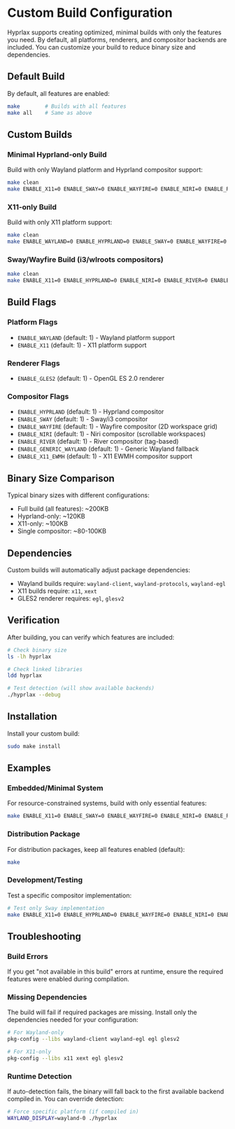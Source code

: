 # Custom Build Configuration

Hyprlax supports creating optimized, minimal builds with only the features you need. By default, all platforms, renderers, and compositor backends are included. You can customize your build to reduce binary size and dependencies.

## Default Build

By default, all features are enabled:
```bash
make        # Builds with all features
make all    # Same as above
```

## Custom Builds

### Minimal Hyprland-only Build
Build with only Wayland platform and Hyprland compositor support:
```bash
make clean
make ENABLE_X11=0 ENABLE_SWAY=0 ENABLE_WAYFIRE=0 ENABLE_NIRI=0 ENABLE_RIVER=0 ENABLE_X11_EWMH=0 ENABLE_GENERIC_WAYLAND=0
```

### X11-only Build
Build with only X11 platform support:
```bash
make clean
make ENABLE_WAYLAND=0 ENABLE_HYPRLAND=0 ENABLE_SWAY=0 ENABLE_WAYFIRE=0 ENABLE_NIRI=0 ENABLE_RIVER=0 ENABLE_GENERIC_WAYLAND=0
```

### Sway/Wayfire Build (i3/wlroots compositors)
```bash
make clean
make ENABLE_X11=0 ENABLE_HYPRLAND=0 ENABLE_NIRI=0 ENABLE_RIVER=0 ENABLE_X11_EWMH=0
```

## Build Flags

### Platform Flags
- `ENABLE_WAYLAND` (default: 1) - Wayland platform support
- `ENABLE_X11` (default: 1) - X11 platform support

### Renderer Flags
- `ENABLE_GLES2` (default: 1) - OpenGL ES 2.0 renderer

### Compositor Flags
- `ENABLE_HYPRLAND` (default: 1) - Hyprland compositor
- `ENABLE_SWAY` (default: 1) - Sway/i3 compositor
- `ENABLE_WAYFIRE` (default: 1) - Wayfire compositor (2D workspace grid)
- `ENABLE_NIRI` (default: 1) - Niri compositor (scrollable workspaces)
- `ENABLE_RIVER` (default: 1) - River compositor (tag-based)
- `ENABLE_GENERIC_WAYLAND` (default: 1) - Generic Wayland fallback
- `ENABLE_X11_EWMH` (default: 1) - X11 EWMH compositor support

## Binary Size Comparison

Typical binary sizes with different configurations:
- Full build (all features): ~200KB
- Hyprland-only: ~120KB
- X11-only: ~100KB
- Single compositor: ~80-100KB

## Dependencies

Custom builds will automatically adjust package dependencies:
- Wayland builds require: `wayland-client`, `wayland-protocols`, `wayland-egl`
- X11 builds require: `x11`, `xext`
- GLES2 renderer requires: `egl`, `glesv2`

## Verification

After building, you can verify which features are included:
```bash
# Check binary size
ls -lh hyprlax

# Check linked libraries
ldd hyprlax

# Test detection (will show available backends)
./hyprlax --debug
```

## Installation

Install your custom build:
```bash
sudo make install
```

## Examples

### Embedded/Minimal System
For resource-constrained systems, build with only essential features:
```bash
make ENABLE_X11=0 ENABLE_SWAY=0 ENABLE_WAYFIRE=0 ENABLE_NIRI=0 ENABLE_RIVER=0 ENABLE_GENERIC_WAYLAND=0 ENABLE_X11_EWMH=0
```

### Distribution Package
For distribution packages, keep all features enabled (default):
```bash
make
```

### Development/Testing
Test a specific compositor implementation:
```bash
# Test only Sway implementation
make ENABLE_X11=0 ENABLE_HYPRLAND=0 ENABLE_WAYFIRE=0 ENABLE_NIRI=0 ENABLE_RIVER=0 ENABLE_X11_EWMH=0 ENABLE_GENERIC_WAYLAND=0
```

## Troubleshooting

### Build Errors
If you get "not available in this build" errors at runtime, ensure the required features were enabled during compilation.

### Missing Dependencies
The build will fail if required packages are missing. Install only the dependencies needed for your configuration:
```bash
# For Wayland-only
pkg-config --libs wayland-client wayland-egl egl glesv2

# For X11-only  
pkg-config --libs x11 xext egl glesv2
```

### Runtime Detection
If auto-detection fails, the binary will fall back to the first available backend compiled in. You can override detection:
```bash
# Force specific platform (if compiled in)
WAYLAND_DISPLAY=wayland-0 ./hyprlax
```